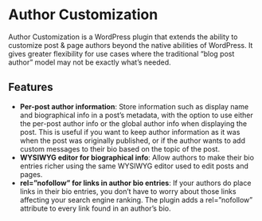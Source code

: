 Author Customization
=========================

Author Customization is a WordPress plugin that extends the ability to customize post & page authors beyond the native abilities of WordPress. It gives greater flexibility for use cases where the traditional “blog post author” model may not be exactly what’s needed.

Features
--------
* __Per-post author information__: Store information such as display name and biographical info in a post’s metadata, with the option to use either the per-post author info or the global author info when displaying the post. This is useful if you want to keep author information as it was when the post was originally published, or if the author wants to add custom messages to their bio based on the topic of the post.
* __WYSIWYG editor for biographical info__: Allow authors to make their bio entries richer using the same WYSIWYG editor used to edit posts and pages.
* __rel=”nofollow” for links in author bio entries__: If your authors do place links in their bio entries, you don’t have to worry about those links affecting your search engine ranking. The plugin adds a rel=”nofollow” attribute to every link found in an author’s bio.
